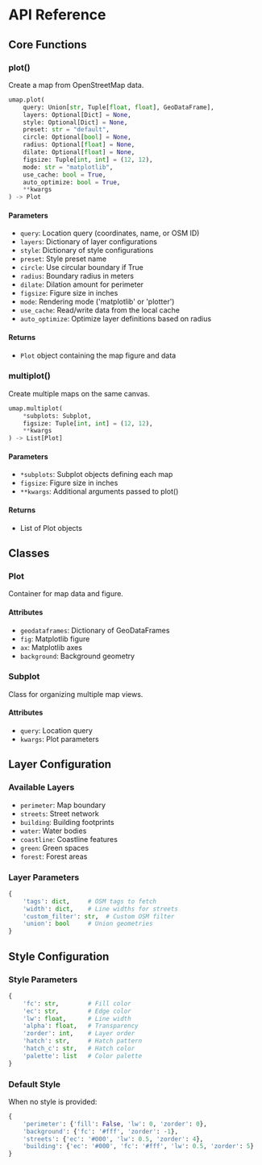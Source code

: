 # API Reference

## Core Functions

### plot()
Create a map from OpenStreetMap data.

```python
umap.plot(
    query: Union[str, Tuple[float, float], GeoDataFrame],
    layers: Optional[Dict] = None,
    style: Optional[Dict] = None,
    preset: str = "default",
    circle: Optional[bool] = None,
    radius: Optional[float] = None,
    dilate: Optional[float] = None,
    figsize: Tuple[int, int] = (12, 12),
    mode: str = "matplotlib",
    use_cache: bool = True,
    auto_optimize: bool = True,
    **kwargs
) -> Plot
```

#### Parameters
- `query`: Location query (coordinates, name, or OSM ID)
- `layers`: Dictionary of layer configurations
- `style`: Dictionary of style configurations
- `preset`: Style preset name
- `circle`: Use circular boundary if True
- `radius`: Boundary radius in meters
- `dilate`: Dilation amount for perimeter
- `figsize`: Figure size in inches
- `mode`: Rendering mode ('matplotlib' or 'plotter')
- `use_cache`: Read/write data from the local cache
- `auto_optimize`: Optimize layer definitions based on radius

#### Returns
- `Plot` object containing the map figure and data

### multiplot()
Create multiple maps on the same canvas.

```python
umap.multiplot(
    *subplots: Subplot,
    figsize: Tuple[int, int] = (12, 12),
    **kwargs
) -> List[Plot]
```

#### Parameters
- `*subplots`: Subplot objects defining each map
- `figsize`: Figure size in inches
- `**kwargs`: Additional arguments passed to plot()

#### Returns
- List of Plot objects

## Classes

### Plot
Container for map data and figure.

#### Attributes
- `geodataframes`: Dictionary of GeoDataFrames
- `fig`: Matplotlib figure
- `ax`: Matplotlib axes
- `background`: Background geometry

### Subplot
Class for organizing multiple map views.

#### Attributes
- `query`: Location query
- `kwargs`: Plot parameters

## Layer Configuration

### Available Layers
- `perimeter`: Map boundary
- `streets`: Street network
- `building`: Building footprints
- `water`: Water bodies
- `coastline`: Coastline features
- `green`: Green spaces
- `forest`: Forest areas

### Layer Parameters
```python
{
    'tags': dict,     # OSM tags to fetch
    'width': dict,    # Line widths for streets
    'custom_filter': str,  # Custom OSM filter
    'union': bool     # Union geometries
}
```

## Style Configuration

### Style Parameters
```python
{
    'fc': str,        # Fill color
    'ec': str,        # Edge color
    'lw': float,      # Line width
    'alpha': float,   # Transparency
    'zorder': int,    # Layer order
    'hatch': str,     # Hatch pattern
    'hatch_c': str,   # Hatch color
    'palette': list   # Color palette
}
```

### Default Style
When no style is provided:
```python
{
    'perimeter': {'fill': False, 'lw': 0, 'zorder': 0},
    'background': {'fc': '#fff', 'zorder': -1},
    'streets': {'ec': '#000', 'lw': 0.5, 'zorder': 4},
    'building': {'ec': '#000', 'fc': '#fff', 'lw': 0.5, 'zorder': 5}
}
```
